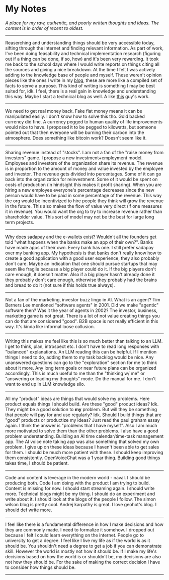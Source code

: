 # My Notes
_A place for my raw, authentic, and poorly written thoughts and ideas. The content is in order of recent to oldest._


---

Reaserching and understanding things should be very accessible today, sifting through the internet and finding relevant information.
As part of work, I've been doing feasability and technical implementation research (figuring out if a thing can be done, if so, how) 
and it's been very rewarding. It took me back to the school days where I would write reports on things citing all the sources and
giving a nice breakdown. At the time I felt I was actively adding to the knowledge base of people and myself. These weren't opinion 
pieces like the ones I write in my [blog](https://www.fakhirali.pk/myblog/), these are more like a compiled set of facts to serve a purpose.
This kind of writing is something I may be best suited for, idk. I feel, there is a real gain in knowledge and understanding this way.
Maybe I start a technical blog as well. A like [this](https://colah.github.io/) guy's work. 

---

We need to get real money back. Fake fiat money means it can be manipulated easily. I don't know
how to solve this tho. Gold backed currency did fine. A currency pegged to human quality of life
improvements would nice to have. I proposed it to be pegged to kilowatts, but someone pointed out
that then everyone will be burning their carbon into the atmosphere. Does something like bitcoin
work? Doesn't seem like it. 

---

Sharing revenue instead of "stocks". I am not a fan of the "raise money from investors" game. I propose a new investment+employment model.
Employees and investors of the organization share its revenue. The revenue is in proportion to the amount of money and value 
invested by the employee and investor. The revenue gets divided into percentages. Some of it can go back into the organization
for reinvestment. Some of it would be spent on costs of production (in hindsight this makes it profit sharing). When you are 
hiring a new employee everyone's percentage decreases since the new person would have to be paid in some percentage of the revenue. 
This way the org would be incentivized to hire people they think will grow the revenue in the future. 
This also makes the flow of value very direct (if one measures it in revenue). You would want the org to try to increase revenue 
rather than shareholder value. This sort of model may not be the best for large long term projects.

---

Why does sadapay and the e-wallets exist? Wouldn't all the founders get told "what happens when the banks make an app of their own?".
Banks have made apps of their own. Every bank has one. I still prefer sadapay over my banking app. My hypothesis is that banks
don't really know how to create a good application with a good user experience, they also probably don't care. Maybe an indication
that one should pursue startups that may seem like fragile because a big player could do it. If the big players don't care enough, 
it doesn't matter. Also if a big player hasn't already done it they probably don't care enough, otherwise they probably had the brains
and bread to do it (not sure if this holds true always).

---

Not a fan of the marketing, investor buzz lingo in AI. What is an agent? Tim Berners Lee mentioned "software agents" in 2001. 
Did we make "agentic" software then? Was it the year of agents in 2002? The investor, business, marketing game is not great.
There is a lot of not value creating things you can do that are considered "good". B2B space is not really efficient in this way. 
It's kinda like informal loose collusion. 

---

Writing this makes me feel like this is so much better than talking to an LLM. I get to think, plan, introspect etc.
I don't have to read long responses with "balanced" explanations. An LLM reading this can be helpful. If I mention things
I need to do, adding them to my task backlog would be nice. Any unanswered questions can go to the "exploration" section 
for me to think about it more. Any long term goals or near future plans can be organized accordingly. This is much useful
to me than the "thinking w/ me" or "answering or leading my thoughts" mode. Do the manual for me. I don't want to end up in
LLM knowledge silo.

---

All my "product" ideas are things that would solve my problems. Here product equals things I should build. 
Are these "good" product ideas? Idk. They might be a good solution to **my** problem. But will they be 
something that people will pay for and use regularly? Idk. Should I build things that are "good" products or
productize my ideas? Just read the paul graham essay again. I think the answer is "problems that I have myself".
Also I am much more motivated to solve them than the other problems. I also have a good problem understanding. 
Building an AI time calendar/time-task management app. The AI voice note taking app was also something that solved
my own problem. I give up on these ideas because I haven't been able to get sales for them. I should be much more
patient with these. I should keep improving them consistently. OpenVoiceChat was a 1 year thing. Building good
things takes time, I should be patient. 

---

Code and content is leverage in the modern world - naval. I should be producing both. Code I am doing with the product I am trying to build. Content is missing for now.
I should start streaming again. I should write more. Technical blogs might be my thing. I should do an experiment and write about it.
I should look at the blogs of the people I follow. The simon wilson blog is pretty cool. Andrej karpathy is great. I love geohot's blog. I should def write more.

---

I feel like there is a fundamental difference in how I make decisions and how they are commonly made. I need to formalize it somehow.
I dropped out because I felt I could learn everything on the internet. People go to university to get a degree.
I feel like I live my life as if the world is as it should be. You shouldn't need a degree to get a job if you can demonstrate skill.
However the world is mostly not how it should be. If I make my life's decisions based on how the world is or shouldn't be, my decisions are also not how they should be.
For the sake of making the correct decision I have to consider how things should be. 

---

